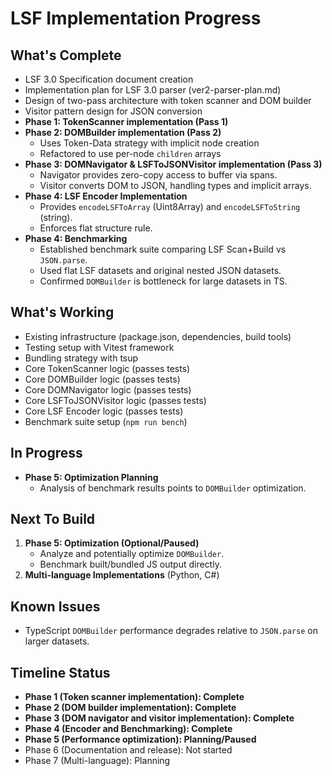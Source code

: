# LSF Implementation Progress

## What's Complete
- LSF 3.0 Specification document creation
- Implementation plan for LSF 3.0 parser (ver2-parser-plan.md)
- Design of two-pass architecture with token scanner and DOM builder
- Visitor pattern design for JSON conversion
- **Phase 1: TokenScanner implementation (Pass 1)**
- **Phase 2: DOMBuilder implementation (Pass 2)**
  - Uses Token-Data strategy with implicit node creation
  - Refactored to use per-node `children` arrays
- **Phase 3: DOMNavigator & LSFToJSONVisitor implementation (Pass 3)**
  - Navigator provides zero-copy access to buffer via spans.
  - Visitor converts DOM to JSON, handling types and implicit arrays.
- **Phase 4: LSF Encoder Implementation**
  - Provides `encodeLSFToArray` (Uint8Array) and `encodeLSFToString` (string).
  - Enforces flat structure rule.
- **Phase 4: Benchmarking**
  - Established benchmark suite comparing LSF Scan+Build vs `JSON.parse`.
  - Used flat LSF datasets and original nested JSON datasets.
  - Confirmed `DOMBuilder` is bottleneck for large datasets in TS.

## What's Working
- Existing infrastructure (package.json, dependencies, build tools)
- Testing setup with Vitest framework
- Bundling strategy with tsup
- Core TokenScanner logic (passes tests)
- Core DOMBuilder logic (passes tests)
- Core DOMNavigator logic (passes tests)
- Core LSFToJSONVisitor logic (passes tests)
- Core LSF Encoder logic (passes tests)
- Benchmark suite setup (`npm run bench`)

## In Progress
- **Phase 5: Optimization Planning**
  - Analysis of benchmark results points to `DOMBuilder` optimization.

## Next To Build
1. **Phase 5: Optimization (Optional/Paused)**
   - Analyze and potentially optimize `DOMBuilder`.
   - Benchmark built/bundled JS output directly.
2. **Multi-language Implementations** (Python, C#)

## Known Issues
- TypeScript `DOMBuilder` performance degrades relative to `JSON.parse` on larger datasets.

## Timeline Status
- **Phase 1 (Token scanner implementation): Complete**
- **Phase 2 (DOM builder implementation): Complete**
- **Phase 3 (DOM navigator and visitor implementation): Complete**
- **Phase 4 (Encoder and Benchmarking): Complete**
- **Phase 5 (Performance optimization): Planning/Paused**
- Phase 6 (Documentation and release): Not started
- Phase 7 (Multi-language): Planning 